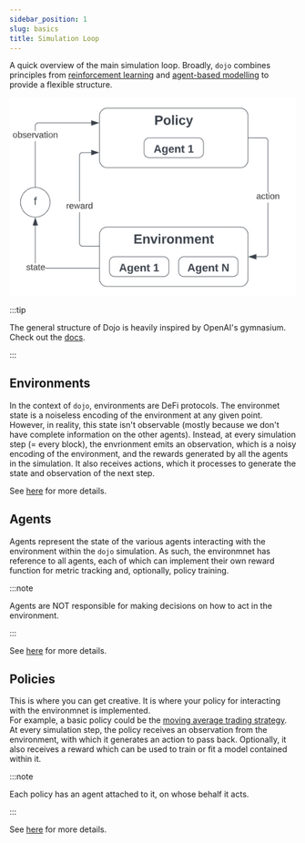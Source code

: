 ```yaml
---
sidebar_position: 1
slug: basics
title: Simulation Loop
---
```


A quick overview of the main simulation loop. Broadly, `dojo` combines principles from [reinforcement learning](https://spinningup.openai.com/en/latest/spinningup/rl_intro.html#key-concepts-and-terminology) and [agent-based modelling](https://en.wikipedia.org/wiki/Agent-based_model) to provide a flexible structure.

![Alt Text](../../docs/.tutorial-extras/img/dojo-loop.png)

:::tip

The general structure of Dojo is heavily inspired by OpenAI's gymnasium. Check out the [docs](https://gymnasium.farama.org/content/basic_usage/).

:::

## Environments
In the context of `dojo`, environments are DeFi protocols.
The environmet state is a noiseless encoding of the environment at any given point. However, in reality, this state isn't observable (mostly because we don't have complete information on the other agents). Instead, at every simulation step (= every block), the envrionment emits an observation, which is a noisy encoding of the environment, and the rewards generated by all the agents in the simulation. It also receives actions, which it processes to generate the state and observation of the next step.

See [here](./environments) for more details.

## Agents
Agents represent the state of the various agents interacting with the environment within the `dojo` simulation. As such, the environmnet has reference to all agents, each of which can implement their own reward function for metric tracking and, optionally, policy training.

:::note

Agents are NOT responsible for making decisions on how to act in the environment.

:::

See [here](./agents) for more details.

## Policies
This is where you can get creative. It is where your policy for interacting with the environmnet is implemented.  
For example, a basic policy could be the [moving average trading strategy](https://www.investopedia.com/ask/answers/122314/how-do-i-use-moving-average-ma-create-forex-trading-strategy.asp).
At every simulation step, the policy receives an observation from the environment, with which it generates an action to pass back. Optionally, it also receives a reward which can be used to train or fit a model contained within it.

:::note

Each policy has an agent attached to it, on whose behalf it acts.

:::


See [here](./policies) for more details.

